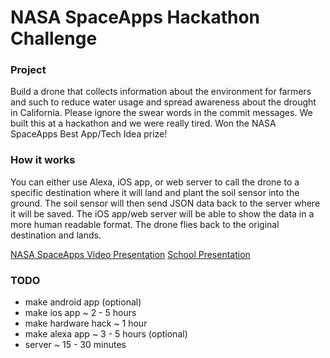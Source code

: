 # NASA SpaceApps Hackathon Challenge

### Project

Build a drone that collects information about the environment for farmers and such to reduce water usage and spread awareness about the drought in California. Please ignore the swear words in the commit messages. We built this at a hackathon and we were really tired. Won the NASA SpaceApps Best App/Tech Idea prize!

### How it works

You can either use Alexa, iOS app, or web server to call the drone to a specific destination where it will land and plant the soil sensor into the ground. The soil sensor will then send JSON data back to the server where it will be saved. The iOS app/web server will be able to show the data in a more human readable format. The drone flies back to the original destination and lands.

[NASA SpaceApps Video Presentation](https://youtu.be/amSe2ljWaQ8?t=1m40s)
[School Presentation](https://docs.google.com/presentation/d/1kzU7ss0bI7V-H4xewemgdc0ty74xs3NXN1tIdO1CHqs/edit?usp=sharing)

### TODO

* make android app (optional)
* make ios app ~ 2 - 5 hours
* make hardware hack ~ 1 hour
* make alexa app ~ 3 - 5 hours (optional)
* server ~ 15 - 30 minutes
